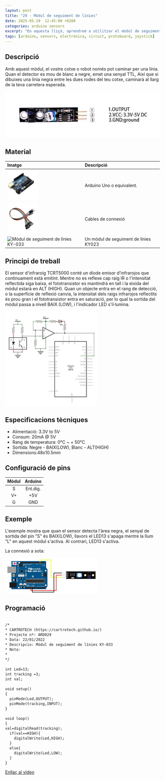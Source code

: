 ```yaml
---
layout: post
title: "29 - Mòdul de seguiment de línies"
date: 2025-05-29  12:45:00 +0200
categories: arduino sensors 
excerpt: "En aquesta lliçó, aprendrem a utilitzar el mòdul de seguiment de línies."
tags: [arduino, sensors, electrònica, circuit, protoboard, joystick]
---
```


[img1]: /assets/imatges/ard/ard_29_01.png "Pins del mòdul KY-033"
[img2]: /assets/imatges/ard/ard_29_02.png "Muntatge KY-033"
[img3]: /assets/imatges/ard/ard_29_03.png "Cablejat KY-033"
[img4]: /assets/imatges/mat/mat_unor3.png "Arduino Uno o equivalent"
[img5]: /assets/imatges/mat/mat_cables.png "Cables de connexió"
[img6]: /assets/imatges/mat/mat_KY-033.png "Mòdul de seguiment de línies KY-033"

## Descripció

Amb aquest mòdul, el vostre cotxe o robot només pot caminar per una
línia. Quan el detector es mou de blanc a negre, emet una senyal TTL,
Així que si dibuixes una línia negra entre les dues rodes del teu cotxe,
caminarà al llarg de la teva carretera esperada.

![Pins del mòdul KY-033][img1]

## Material

| Imatge                               | Descripció                            |
| :----------------------------------- | :------------------------------------ |
| ![Arduino Uno o equivalent][img4]  | Arduino Uno o equivalent.             |
| ![Cables de connexió][img5] | Cables de connexió                    |
| ![Mòdul de seguiment de línies KY-033][img6] | Un mòdul de seguiment de línies KY023 |

## Principi de treball

El sensor d'infraroig TCRT5000 conté un díode emisor d'infrarojos que
continuament està emitint. Mentre no es reflexe cap raig IR o
l'intensitat reflectida siga baixa, el fototransistor es mantindrà en
tall i la eixida del mòdul estarà en ALT (HIGH). Quan un objecte entra
en el rang de detecció, o la superfície de reflexió canvia, la
intensitat dels raigs infrarojos reflectits és prou gran i el
fototransistor entra en saturació, per lo qual la sortida del mòdul
passa a nivell BAIX (LOW), i l'indicador LED s'il·lumina.

![Esquema elèctric mòdul KY-033][img2]

## Especificacions tècniques

- Alimentació: 3.3V to 5V
- Consum: 20mA @ 5V
- Rang de temperatura: 0°C \~ + 50°C
- Sortida: Negre - BAIX(LOW), Blanc - ALT(HIGH)
- Dimensions:48x10.5mm

## Configuració de pins

| Mòdul | Arduino  |
| :---: | :------: |
|   S   | Ent.dig. |
|  V+   |   +5V    |
|   G   |   GND    |

## Exemple

L'exemple mostra que quan el sensor detecta l'àrea negra, el senyal de
sortida del pin "S" és BAIX(LOW), llavors el LED13 s'apaga mentre la
llum "L" en aquest mòdul s'activa. Al contrari, LED13 s'activa.

La connexió a sota:

![Cablejat del mòdul KY-033][img3]

## Programació

```Arduino

/*
* CARTROTECH (https://cartrotech.github.io/)
* Projecte nº: ARD029
* Data: 22/01/2022
* Descripcio: Mòdul de seguiment de línies KY-033
* Nota:
*
*/

int Led=13;
int tracking =3;
int val;

void setup()
{
  pinMode(Led,OUTPUT);
  pinMode(tracking,INPUT);
}

void loop()
{
val=digitalRead(tracking);
  if(val==HIGH){
    digitalWrite(Led,HIGH);
  }
  else{
    digitalWrite(Led,LOW);
  }
}

```

[Enllaç al vídeo](https://youtu.be/7-2c-LTbzRM)
